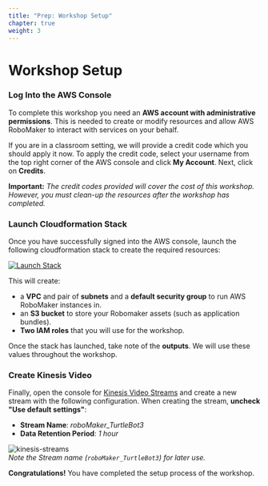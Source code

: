 ```yaml
---
title: "Prep: Workshop Setup"
chapter: true
weight: 3
---
```


# Workshop Setup 

### Log Into the AWS Console

To complete this workshop you need an **AWS account with administrative permissions**. This is needed to create or modify resources and allow AWS RoboMaker to interact with services on your behalf. 

If you are in a classroom setting, we will provide a credit code which you should apply it now. To apply the credit code, select your username from the top right corner of the AWS console and click **My Account**. Next, click on **Credits**. 
      
   **Important:** *The credit codes provided will cover the cost of this workshop. However, you must clean-up the resources after the workshop has completed.*

### Launch Cloudformation Stack

Once you have successfully signed into the AWS console, launch the following cloudformation stack to create the required resources:

[![Launch Stack](../../images/launch-stack.svg)](https://console.aws.amazon.com/cloudformation/home#/stacks/new?templateURL=https://s3.amazonaws.com/assets.robomakerworkshops.com/cfn/bootstrap.cfn.yaml)

This will create: 

   - a **VPC** and pair of **subnets** and a **default security group** to run AWS RoboMaker instances in. 
   - an **S3 bucket** to store your Robomaker assets (such as application bundles).
   - **Two IAM roles** that you will use for the workshop.

Once the stack has launched, take note of the **outputs**. We will use these values throughout the workshop. 

### Create Kinesis Video

Finally, open the console for [Kinesis Video Streams](https://console.aws.amazon.com/kinesisvideo/home) and create a new stream with the following configuration. When creating the stream, **uncheck "Use default settings"**:

   - **Stream Name**: *roboMaker_TurtleBot3*
   - **Data Retention Period**: *1 hour*

![kinesis-streams](../../images/kinesis-streams.png)    
*Note the Stream name (`roboMaker_TurtleBot3`) for later use.*

**Congratulations!** You have completed the setup process of the workshop. 
